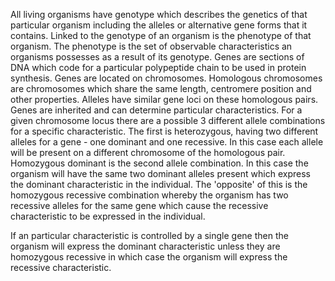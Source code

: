 All living organisms have genotype which describes the genetics of that particular organism including the 
alleles or alternative gene forms that it contains. Linked to the genotype of an organism is the phenotype 
of that organism. The phenotype is the set of observable characteristics an organisms possesses as a result 
of its genotype. Genes are sections of DNA which code for a particular polypeptide chain to be used in 
protein synthesis. Genes are located on chromosomes. Homologous chromosomes are chromosomes which share the 
same length, centromere position and other properties. Alleles have similar gene loci on these homologous 
pairs. Genes are inherited and can determine particular characteristics. For a given chromosome locus there 
are a possible 3 different allele combinations for a specific characteristic. The first is heterozygous, 
having two different alleles for a gene - one dominant and one recessive. In this case each allele will be present on a different chromosome of the homologous pair. Homozygous dominant is the second allele combination. In this case the organism will have the same two dominant alleles present which express the dominant characteristic in the individual. The 'opposite' of this is the homozygous recessive combination whereby the organism has two recessive alleles for the same gene which cause the recessive characteristic to be expressed in the individual.

If an particular characteristic is controlled by a single gene then the organism will express the dominant characteristic unless they are homozygous recessive in which case the organism will express the recessive characteristic.
